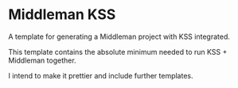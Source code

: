 # Middleman KSS

A template for generating a Middleman project with KSS integrated.

This template contains the absolute minimum needed to run KSS + Middleman together.

I intend to make it prettier and include further templates.


